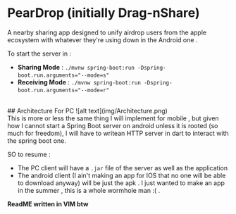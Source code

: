 # PearDrop (initially Drag-nShare)
A nearby sharing app designed to unify airdrop users from the apple ecosystem with whatever they're using down in the Android one .


To start the server in :   
- **Sharing Mode** : ```./mvnw spring-boot:run -Dspring-boot.run.arguments="--mode=s"```
- **Receiving Mode** : ```./mvnw spring-boot:run -Dspring-boot.run.arguments="--mode=r"```

<br>
## Architecture For PC
![alt text](img/Architecture.png)
<br>
This is more or less the same thing I will implement for mobile , but given how I cannot start a Spring Boot server on android unless it is rooted (so much for freedom), I will have to writean HTTP server in dart to interact with the spring boot one.   

SO to resume : 

- The PC client will have a ```.jar``` file of the server as well as the application
- The android client (I ain't making an app for IOS that no one will be able to download anyway) will be just the apk . I just wanted to make an app in the summer , this is a whole wormhole man :( .   

**ReadME written in VIM btw**
